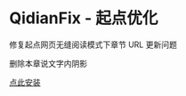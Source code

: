 # QidianFix - 起点优化

修复起点网页无缝阅读模式下章节 URL 更新问题

删除本章说文字内阴影

[点此安装](https://github.com/821938089/QidianFix/raw/main/dist/QidianFix.user.js)
